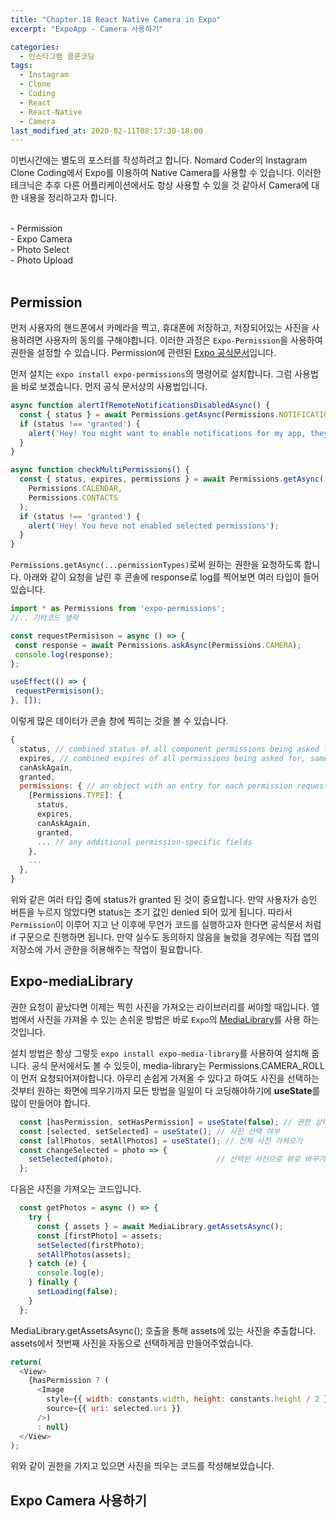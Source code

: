 ```yaml
---
title: "Chapter.18 React Native Camera in Expo"
excerpt: "ExpoApp - Camera 사용하기"

categories:
  - 인스타그램 클론코딩
tags:
  - Instagram
  - Clone
  - Coding
  - React
  - React-Native
  - Camera
last_modified_at: 2020-02-11T08:17:30-18:00
---
```


이번시간에는 별도의 포스터를 작성하려고 합니다. Nomard Coder의 Instagram Clone Coding에서 Expo를 이용하여 Native Camera를 사용할 수 있습니다. 이러한 테크닉은 추후 다른 어플리케이션에서도 항상 사용할 수 있을 것 같아서 Camera에 대한 내용을 정리하고자 합니다. 

   <br>
- Permission <br>
- Expo Camera <br>
- Photo Select <br>
- Photo Upload <br>
 <br>

 ## Permission

 먼저 사용자의 핸드폰에서 카메라을 찍고, 휴대폰에 저장하고, 저장되어있는 사진을 사용하려면 사용자의 동의를 구해야합니다. 이러한 과정은 `Expo-Permission`을 사용하여 권한을 설정할 수 있습니다. Permission에 관련된 [Expo 공식문서](https://docs.expo.io/versions/latest/sdk/permissions/)입니다.    

 먼저 설치는 `expo install expo-permissions`의 명령어로 설치합니다. 그럼 사용법을 바로 보겠습니다. 먼저 공식 문서상의 사용법입니다.
```javascript
async function alertIfRemoteNotificationsDisabledAsync() {
  const { status } = await Permissions.getAsync(Permissions.NOTIFICATIONS);
  if (status !== 'granted') {
    alert('Hey! You might want to enable notifications for my app, they are good.');
  }
}

async function checkMultiPermissions() {
  const { status, expires, permissions } = await Permissions.getAsync(
    Permissions.CALENDAR,
    Permissions.CONTACTS
  );
  if (status !== 'granted') {
    alert('Hey! You heve not enabled selected permissions');
  }
}
```    

`Permissions.getAsync(...permissionTypes)`로써 원하는 권한을 요청하도록 합니다. 아래와 같이 요청을 날린 후 콘솔에 response로 log를 찍어보면 여러 타입이 들어있습니다.
 ```javascript
import * as Permissions from 'expo-permissions';
//.. 기타코드 생략

const requestPermisison = async () => {
  const response = await Permissions.askAsync(Permissions.CAMERA);
  console.log(response);
};

useEffect(() => {
  requestPermisison();
}, []);
```   
    
이렇게 많은 데이터가 콘솔 창에 찍히는 것을 볼 수 있습니다.

```javascript
{
  status, // combined status of all component permissions being asked for, if any of has status !== 'granted' then that status is propagated here
  expires, // combined expires of all permissions being asked for, same as status
  canAskAgain,
  granted,
  permissions: { // an object with an entry for each permission requested
    [Permissions.TYPE]: {
      status,
      expires,
      canAskAgain,
      granted,
      ... // any additional permission-specific fields
    },
    ...
  },
}
```
위와 같은 여러 타입 중에 status가 granted 된 것이 중요합니다. 만약 사용자가 승인 버튼을 누르지 않았다면 status는 초기 값인 denied 되어 있게 됩니다. 따라서 `Permission`이 이루어 지고 난 이후에 무언가 코드를 실행하고자 한다면 공식문서 처럼 if 구문으로 진행하면 됩니다. 만약 실수도 동의하지 않음을 눌렀을 경우에는 직접 앱의 저장소에 가서 관한을 허용해주는 작업이 필요합니다.


## Expo-mediaLibrary

권한 요청이 끝났다면 이제는 찍힌 사진을 가져오는 라이브러리를 써야할 때입니다. 앨범에서 사진을 가져올 수 있는 손쉬운 방법은 바로 `Expo`의 [MediaLibrary](https://docs.expo.io/versions/latest/sdk/media-library/)를 사용 하는 것입니다.    

설치 방법은 항상 그렇듯 `expo install expo-media-library`를 사용하여 설치해 줍니다. 공식 문서에서도 볼 수 있듯이, media-library는 Permissions.CAMERA_ROLL이 먼저 요청되어져야합니다. 아무리 손쉽게 가져올 수 있다고 하여도 사진을 선택하는 것부터 원하는 화면에 띄우기까지 모든 방법을 일일이 다 코딩해야하기에 **useState**를 많이 만들어야 합니다.

```javascript
  const [hasPermission, setHasPermission] = useState(false); // 권한 상태 여부
  const [selected, setSelected] = useState(); // 사진 선택 여부
  const [allPhotos, setAllPhotos] = useState(); // 전체 사진 가져오기
  const changeSelected = photo => {
    setSelected(photo);                       // 선택된 사진으로 뷰로 바꾸기
  };
```

다음은 사진을 가져오는 코드입니다.
```javascript
  const getPhotos = async () => {
    try {
      const { assets } = await MediaLibrary.getAssetsAsync();
      const [firstPhoto] = assets;
      setSelected(firstPhoto);
      setAllPhotos(assets);
    } catch (e) {
      console.log(e);
    } finally {
      setLoading(false);
    }
  };
```
MediaLibrary.getAssetsAsync(); 호출을 통해 assets에 있는 사진을 추출합니다. assets에서 첫번째 사진을 자동으로 선택하게끔 만들어주었습니다.

```javascript
return(
  <View>
    {hasPermission ? (
      <Image
        style={{ width: constants.width, height: constants.height / 2 }}
        source={{ uri: selected.uri }}
      />)
      : null}
  </View>
);
```
위와 같이 권한을 가지고 있으면 사진을 띄우는 코드를 작성해보았습니다.



## Expo Camera 사용하기
